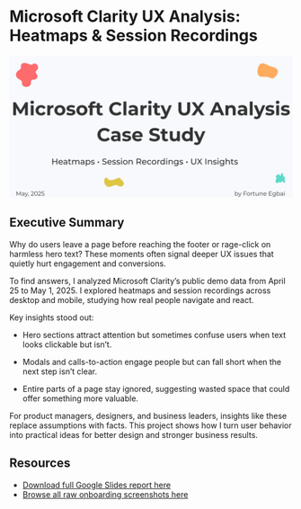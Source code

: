 # Microsoft Clarity UX Analysis: Heatmaps & Session Recordings


![](./images/Cover_Page.png)

## Executive Summary
Why do users leave a page before reaching the footer or rage-click on harmless hero text? These moments often signal deeper UX issues that quietly hurt engagement and conversions.

To find answers, I analyzed Microsoft Clarity’s public demo data from April 25 to May 1, 2025. I explored heatmaps and session recordings across desktop and mobile, studying how real people navigate and react.

Key insights stood out:

- Hero sections attract attention but sometimes confuse users when text looks clickable but isn’t.

- Modals and calls-to-action engage people but can fall short when the next step isn’t clear.

- Entire parts of a page stay ignored, suggesting wasted space that could offer something more valuable.

For product managers, designers, and business leaders, insights like these replace assumptions with facts. This project shows how I turn user behavior into practical ideas for better design and stronger business results.



## Resources

- [Download full Google Slides report here](Microsoft_Clarity_UX_Analysis_Report.pdf)
- [Browse all raw onboarding screenshots here](./images/)


